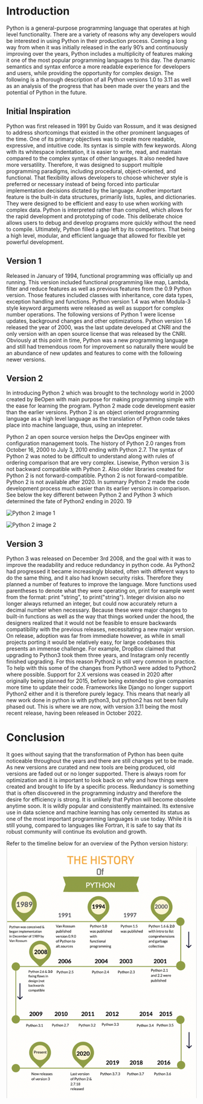 # Introduction 

Python is a general-purpose programming language that operates at high level functionality. There are a variety of reasons why any developers would be interested in using Python in their production process. Coming a long way from when it was initially released in the early 90’s and continuously improving over the years, Python includes a multiplicity of features making it one of the most popular programming languages to this day. The dynamic semantics and syntax enforce a more readable experience for developers and users, while providing the opportunity for complex design. The following is a thorough description of all Python versions 1.0 to 3.11 as well as an analysis of the progress that has been made over the years and the potential of Python in the future. 


## Initial Inspiration 

Python was first released in 1991 by Guido van Rossum, and it was designed to address shortcomings that existed in the other prominent languages of the time. One of its primary objectives was to create more readable, expressive, and intuitive code. Its syntax is simple with few keywords. Along with its whitespace indentation, it is easier to write, read, and maintain compared to the complex syntax of other languages.
It also needed have more versatility. Therefore, it was designed to support multiple programming paradigms, including procedural, object-oriented, and functional. That flexibility allows developers to choose whichever style is preferred or necessary instead of being forced into particular implementation decisions dictated by the language.
Another important feature is the built-in data structures, primarily lists, tuples, and dictionaries. They were designed to be efficient and easy to use when working with complex data.
Python is interpreted rather than compiled, which allows for the rapid development and prototyping of code. This deliberate choice allows users to debug and develop programs more quickly without the need to compile. Ultimately, Python filled a gap left by its competitors. That being a high level, modular, and efficient language that allowed for flexible yet powerful development.

## Version 1

Released in January of 1994, functional programming was officially up and running. This version included functional programming 
like map, Lambda, filter and reduce features as well as previous features from the 0.9 Python version. Those features included classes with 
inheritance, core data types, exception handling and functions. Python version 1.4 was when Modula-3 style keyword arguments were released as well 
as support for complex number operations. The following versions of Python 1 were license updates, background changes and other optimizations. 
Python version 1.6 released the year of 2000, was the last update developed at CNRI and the only version with an open source license that was 
released by the CNRI. Obviously at this point in time, Python was a new programming language and still had tremendous room for improvement so naturally there would be an abundance of new updates and features to come with the following newer versions. 


## Version 2 

In introducing Python 2 which was brought to the technology world in 2000 created by BeOpen with main purpose for making programming simple with the 
ease for learning the program. Python 2 made code development easier than the earlier versions. Python 2 is an object oriented programming language
as a high level language as the translation of Python code takes place into machine language, thus, using an intepreter.

Python 2 an open source version helps the DevOps engineer with configuration management tools. The history of Python 2.0 ranges from October 16, 2000
to July 3, 2010 ending with Python 2.7. The syntax of Python 2 was noted to be difficult to understand along with rules of ordering comparison that are
very complex. Lisewise, Python version 3 is not backward compatible with Python 2. Also older libraries created for Python 2 is not forward-compatible.
Python 2 is not forward-compatible. Python 2 is not available after 2020. In summary Python 2 made the code development process much easier than its
earlier versions in comparison. See below the key different between Python 2 and Python 3 which determined the fate of Python2 ending in 2020.
19

![Python 2 image 1](https://www.guru99.com/images/1/032219_1004_Python2vsPy1.png)

![Python 2 image 2](https://learntocodewith.me/wp-content/uploads/2014/06/python-2-vs-3-2018.png)


## Version 3 
Python 3 was released on December 3rd 2008, and the goal with it was to improve the readability and reduce redundancy in python code. As Python2 had progressed it became increasingly bloated, often with different ways to do the same thing, and it also had known security risks. Therefore they planned a number of features to improve the language. More functions used parentheses to denote what they were operating on, print for example went from the format: print "string", to print("string"). Integer division also no longer always returned an integer, but could now accurately return a decimal number when necessary. Because these were major changes to built-in functions as well as the way that things worked under the hood, the designers realized that it would not be feasible to ensure backwards compatibility with the previous releases, necessitating a new major version. On release, adoption was far from immediate however, as while in small projects porting it would be relatively easy, for large codebases this presents an immense challenge. For example, DropBox claimed that upgrading to Python3 took them three years, and Instagram only recently finished upgrading. For this reason Python2 is still very common in practice. To help with this some of the changes from Python3 were added to Python2 where possible. Support for 2.X versions was ceased in 2020 after originally being planned for 2015, before being extended to give companies more time to update their code. Frameworks like Django no longer support Python2 either and it is therefore purely legacy. This means that nearly all new work done in python is with python3, but python2 has not been fully phased out. This is where we are now, with version 3.11 being the most recent release, having been released in October 2022. 


# Conclusion 

It goes without saying that the transformation of Python has been quite noticeable throughout the years and there are still changes yet to be made. As new versions are curated and new tools are being produced, old versions are faded out or no longer supported. There is always room for optimization and it is important to look back on why and how things were created and brought to life by a specific process. Redundancy is something that is often discovered in the programming industry and therefore the desire for efficiency is strong. It is unlikely that Python will become obsolete anytime soon. It is wildly popular and consistently maintained. Its extensive use in data science and machine learning has only cemented its status as one of the most important programming languages in use today. While it is still young, compared to languages like Fortran, it is safe to say that its robust community will continue its evolution and growth.

Refer to the timeline below for an overview of the Python version history:
![Timeline](Timeline%20of%20Python%20Programming.png)
